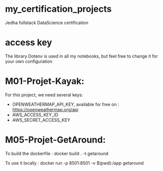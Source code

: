 # my_certification_projects
Jedha fullstack DataScience certification 

# access key
The library Dotenv is used in all my notebooks, but feel free to change it for your own configuration


# M01-Projet-Kayak:
For this project, we need several keys:
- OPENWEATHERMAP_API_KEY, available for free on : https://openweathermap.org/api
- AWS_ACCESS_KEY_ID
- AWS_SECRET_ACCESS_KEY


# M05-Projet-GetAround:

To build the dockerfile :
docker build . -t getaround

To use it locally : 
docker run -p 8501:8501 -v $(pwd):/app getaround
